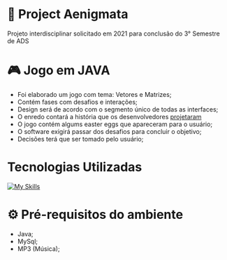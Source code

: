 # 📍 Project Aenigmata
Projeto interdisciplinar solicitado em 2021 para conclusão do 3° Semestre de ADS

# 🎮 Jogo em JAVA

- Foi elaborado um jogo com tema: Vetores e Matrizes;
- Contém fases com desafios e interações;
- Design será de acordo com o segmento único de todas as interfaces;
- O enredo contará a história que os desenvolvedores 
<a href=“https://github.com/Adri22K/ProjectAenigmata/blob/main/Documents/Enredo.pdf“>projetaram</a>
- O jogo contém algums easter eggs que apareceram para o usuário; 
- O software exigirá passar dos desafios para concluir o objetivo; 
- Decisões terá que ser tomado pelo usuário;

<h1> Tecnologias Utilizadas</h1>

[![My Skills](https://skillicons.dev/icons?i=github,java,vscode)](https://skillicons.dev)
 </div>
<div>


<h1> ⚙  Pré-requisitos do ambiente  </h1>

- Java;
- MySql;
- MP3 (Música);
